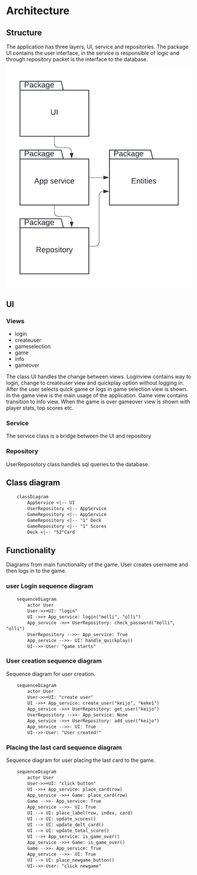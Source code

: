 # Architecture

## Structure

The application has three layers, UI, service and repositories. The package UI contains the user interface, in the service is responsible of logic and through repository packet is the interface to the database.

![](./pics/packet.png)

## UI

### Views

+ login 
+ createuser
+ gameselection
+ game
+ info
+ gameover

The class UI handles the change between views. Loginview contains way to login, change to createuser view and quickplay option without logging in. After the user selects quick game or logs in game selection view is shown. In the game view is the main usage of the application. Game view contains transition to info view. When the game is over gameover view is shown with player stats, top scores etc.

### Service

The service class is a bridge between the UI and repository

### Repository

UserReposotory class handles sql queries to the database. 

## Class diagram
```mermaid
    classDiagram
        AppService <|-- UI
        UserRepository <|-- AppService
        GameRepository <|-- AppService
        GameRepository <|-- "1" Deck
        GameRepository <|-- "1" Scores
        Deck <|-- "52"Card
```

## Functionality

Diagrams from main functionality of the game. User creates username and then logs in to the game.

### user Login sequence diagram

```mermaid
    sequenceDiagram
        actor User
        User->>+UI: "login"
        UI ->>+ App_service: login("molli", "olli")
        App_service ->>+ UserRepository: check_password("molli", "olli")
        UserRepository -->>- App_service: True
        App_service -->>- UI: handle_quickplay()
        UI-->>-User: "game starts"
```

### User creation sequence diagram

Sequence diagram for user creation.

```mermaid
    sequenceDiagram
        actor User
        User->>+UI: "create user"
        UI ->>+ App_service: create_user("keijo", "keke1")
        App_service ->>+ UserRepository: get_user("keijo")
        UserRepository -->>- App_service: None
        App_service ->>+ UserRepository: add_user("keijo")
        App_service -->>- UI: True
        UI-->>-User: "User created!"
```

### Placing the last card sequence diagram

Sequence diagram for user placing the last card to the game.

```mermaid
    sequenceDiagram
        actor User
        User->>+UI: "click button"
        UI ->>+ App_service: place_card(row)
        App_service ->>+ Game: place_card(row)
        Game -->>- App_service: True
        App_service -->>- UI: True
        UI --> UI: place_label(row, index, card)
        UI --> UI: update_scores()
        UI --> UI: update_delt_card()
        UI --> UI: update_total_score()
        UI -->+ App_service: is_game_over()
        App_service ->>+ Game: is_game_over()
        Game -->>- App_service: True
        App_service -->>- UI: True
        UI --> UI: place_newgame_button()
        UI-->>-User: "click newgame"
```
